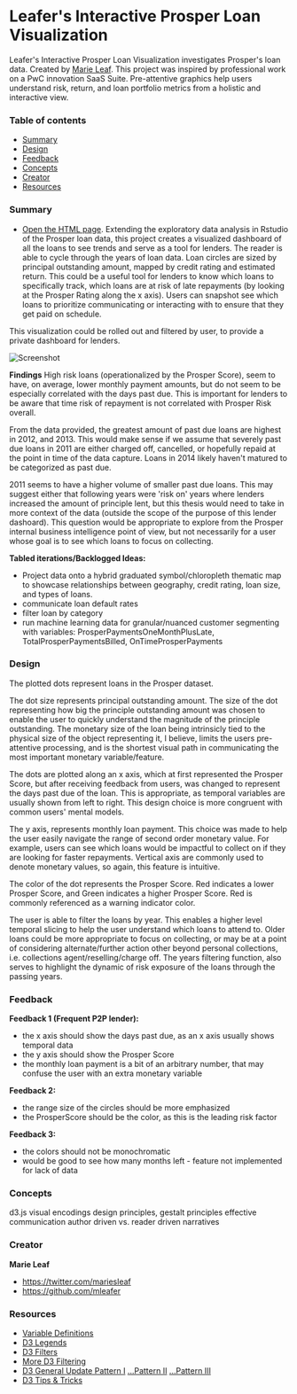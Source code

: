 # Leafer's Interactive Prosper Loan Visualization

Leafer's Interactive Prosper Loan Visualization investigates Prosper's loan data. Created by [Marie Leaf](https://twitter.com/mariesleaf). This project was inspired by professional work on a PwC innovation SaaS Suite. Pre-attentive graphics help users understand risk, return, and loan portfolio metrics from a holistic and interactive view.


### Table of contents

* [Summary](#summary)
* [Design](#design)
* [Feedback](#feedback)
* [Concepts](#concepts)
* [Creator](#creator)
* [Resources](#resources)

### Summary

* [Open the HTML page](index.html).
Extending the exploratory data analysis in Rstudio of the Prosper loan data, this project creates a visualized dashboard of all the loans to see trends and serve as a tool for lenders. The reader is able to cycle through the years of loan data. Loan circles are sized by principal outstanding amount, mapped by credit rating and estimated return. This could be a useful tool for lenders to know which loans to specifically track, which loans are at risk of late repayments (by looking at the Prosper Rating along the x axis). Users can snapshot see which loans to prioritize communicating or interacting with to ensure that they get paid on schedule.

This visualization could be rolled out and filtered by user, to provide a private dashboard for lenders. 

![Screenshot](https://raw.githubusercontent.com/mleafer/datanano/master/P6_visualize/prosperloandashboard/prosperdashboardscreenshot.png)


**Findings**
High risk loans (operationalized by the Prosper Score), seem to have, on average, lower monthly payment amounts, but do not seem to be especially correlated with the days past due. This is important for lenders to be aware that time risk of repayment is not correlated with Prosper Risk overall. 

From the data provided, the greatest amount of past due loans are highest in 2012, and 2013. This would make sense if we assume that severely past due loans in 2011 are either charged off, cancelled, or hopefully repaid at the point in time of the data capture. Loans in 2014 likely haven't matured to be categorized as past due.

2011 seems to have a higher volume of smaller past due loans. This may suggest either that following years were 'risk on' years where lenders increased the amount of principle lent, but this thesis would need to take in more context of the data (outside the scope of the purpose of this lender dashoard). This question would be appropriate to explore from the Prosper internal business intelligence point of view, but not necessarily for a user whose goal is to see which loans to focus on collecting. 



**Tabled iterations/Backlogged Ideas:**
* Project data onto a hybrid graduated symbol/chloropleth thematic map to showcase relationships between geography, credit rating, loan size, and types of loans.  
* communicate loan default rates  
* filter loan by category  
* run machine learning data for granular/nuanced customer segmenting with variables: ProsperPaymentsOneMonthPlusLate, TotalProsperPaymentsBilled, OnTimeProsperPayments


### Design

The plotted dots represent loans in the Prosper dataset. 

The dot size represents principal outstanding amount. The size of the dot representing how big the principle outstanding amount was chosen to enable the user to quickly understand the magnitude of the principle outstanding.
The monetary size of the loan being intrinsicly tied to the physical size of the object representing it, I believe, limits the users pre-attentive processing, and is the shortest visual path in communicating the most important monetary variable/feature.

The dots are plotted along an x axis, which at first represented the Prosper Score, but after receiving feedback from users, was changed to represent the days past due of the loan. This is appropriate, as temporal variables are usually shown from left to right. This design choice is more congruent with common users' mental models. 

The y axis, represents monthly loan payment. This choice was made to help the user easily navigate the range of second order monetary value. For example, users can see which loans would be impactful to collect on if they are looking for faster repayments. Vertical axis are commonly used to denote monetary values, so again, this feature is intuitive.

The color of the dot represents the Prosper Score. Red indicates a lower Prosper Score, and Green indicates a higher Prosper Score. Red is commonly referenced as a warning indicator color.

The user is able to filter the loans by year. This enables a higher level temporal slicing to help the user understand which loans to attend to. Older loans could be more appropriate to focus on collecting, or may be at a point of considering alternate/further action other beyond personal collections, i.e. collections agent/reselling/charge off. The years filtering function, also serves to highlight the dynamic of risk exposure of the loans through the passing years.


### Feedback

**Feedback 1 (Frequent P2P lender):** 
- the x axis should show the days past due, as an x axis usually shows temporal data
- the y axis should show the Prosper Score
- the monthly loan payment is a bit of an arbitrary number, that may confuse the user with an extra monetary variable

**Feedback 2:**
- the range size of the circles should be more emphasized
- the ProsperScore should be the color, as this is the leading risk factor

**Feedback 3:**
- the colors should not be monochromatic
- would be good to see how many months left - feature not implemented for lack of data


### Concepts

d3.js
visual encodings
design principles, gestalt principles
effective communication
author driven vs. reader driven narratives

### Creator

**Marie Leaf**

* <https://twitter.com/mariesleaf>
* <https://github.com/mleafer>

### Resources

* [Variable Definitions](https://docs.google.com/spreadsheets/d/1gDyi_L4UvIrLTEC6Wri5nbaMmkGmLQBk-Yx3z0XDEtI/edit#gid=0)
* [D3 Legends](http://d3-legend.susielu.com)
* [D3 Filters](http://bl.ocks.org/kobben/8576867)
* [More D3 Filtering](http://bl.ocks.org/d3noob/8dc93bce7e7200ab487d)
* [D3 General Update Pattern I](https://bl.ocks.org/mbostock/3808218) [...Pattern II](http://bl.ocks.org/mbostock/3808221) [...Pattern III](http://bl.ocks.org/mbostock/3808234)
* [D3 Tips & Tricks](https://leanpub.com/D3-Tips-and-Tricks/read)



